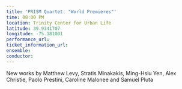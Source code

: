 ```yaml
---
title: 'PRISM Quartet: "World Premieres"'
time: 08:00 PM
location: Trinity Center for Urban Life
latitude: 39.9341707
longitude: -75.181001
performance_url: 
ticket_information_url: 
ensemble: 
conductor: 
---
```

New works by Matthew Levy, Stratis Minakakis, Ming-Hsiu Yen, Alex Christie, Paolo Prestini, Caroline Malonee and Samuel Pluta